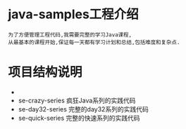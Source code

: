 # java-samples工程介绍
    为了方便管理工程代码,我需要完整的学习Java课程,
    从最基本的课程开始,保证每一天都有学习计划和总结,包括难度和复杂点.
# 项目结构说明
-
-   se-crazy-series 疯狂Java系列的实践代码
-   se-day32-series 完整的day32系列的实践代码
-   se-quick-series 完整的快速系列的实践代码
    
